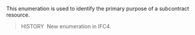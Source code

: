 This enumeration is used to identify the primary purpose of a subcontract resource.

> HISTORY&nbsp; New enumeration in IFC4.